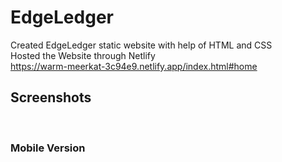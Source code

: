 # EdgeLedger
Created EdgeLedger static website with help of HTML and CSS </br>
Hosted the Website through Netlify </br>
https://warm-meerkat-3c94e9.netlify.app/index.html#home </br>

<h2>Screenshots</h2> </br>


<h3>Mobile Version</h3>

